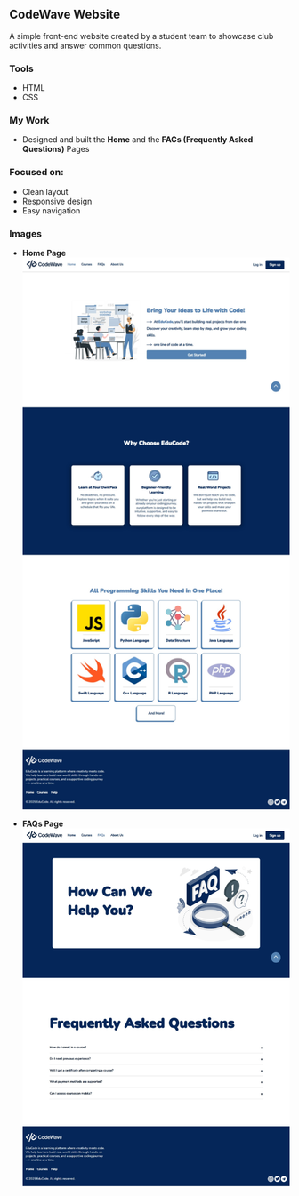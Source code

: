 ## CodeWave Website

A simple front-end website created by a student team to showcase club activities and answer common questions.

### Tools
- HTML  
- CSS

### My Work
- Designed and built the **Home** and the **FACs (Frequently Asked Questions)** Pages

### Focused on:
  - Clean layout  
  - Responsive design  
  - Easy navigation

### Images
- **Home Page**
![Home Page Image](HomePage.jpeg)

- **FAQs Page**
![FAQs Page Image](FAQsPage.jpeg)
